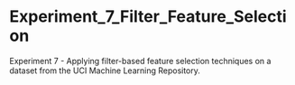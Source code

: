 # Experiment_7_Filter_Feature_Selection
Experiment 7 - Applying filter-based feature selection techniques on a dataset from the UCI Machine Learning Repository.
